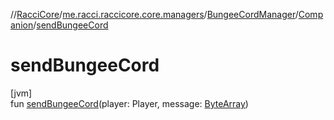 //[RacciCore](../../../../index.md)/[me.racci.raccicore.core.managers](../../index.md)/[BungeeCordManager](../index.md)/[Companion](index.md)/[sendBungeeCord](send-bungee-cord.md)

# sendBungeeCord

[jvm]\
fun [sendBungeeCord](send-bungee-cord.md)(player: Player, message: [ByteArray](https://kotlinlang.org/api/latest/jvm/stdlib/kotlin/-byte-array/index.html))
